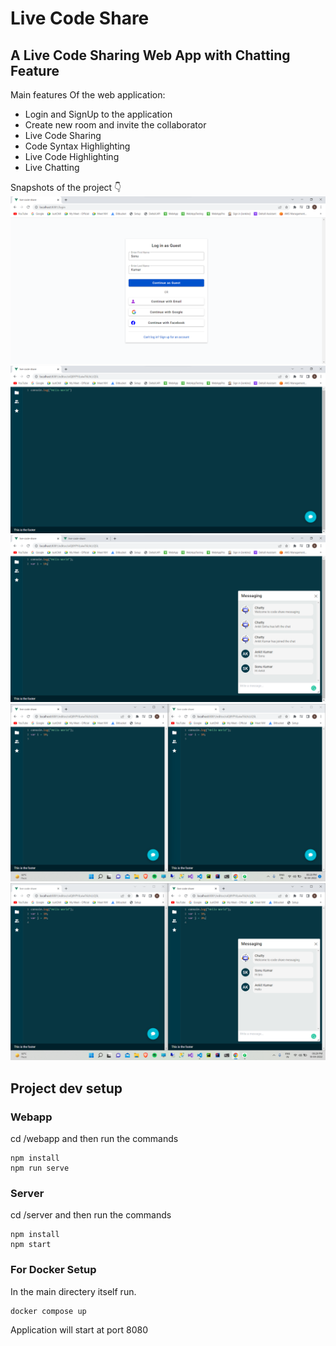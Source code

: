# Live Code Share

## A Live Code Sharing Web App with Chatting Feature

Main features Of the web application:

- Login and SignUp to the application
- Create new room and invite the collaborator
- Live Code Sharing
- Code Syntax Highlighting
- Live Code Highlighting
- Live Chatting

Snapshots of the project 👇
![Alt Text](sample/login.png?raw=true "Title")
![Alt Text](sample/onlyCodeEditor.png?raw=true "Title")
![Alt Text](sample/editorWithMessageBox.png?raw=true "Title")
![Alt Text](sample/liveShare1.png?raw=true "Title")
![Alt Text](sample/liveShare2.png?raw=true "Title")

## Project dev setup

### Webapp

cd /webapp and then run the commands

```
npm install
npm run serve
```

### Server

cd /server and then run the commands

```
npm install
npm start
```

### For Docker Setup

In the main directery itself run.

```
docker compose up
```

Application will start at port 8080
